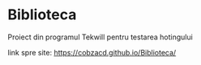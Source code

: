 # Biblioteca
Proiect din programul Tekwill pentru testarea hotingului

link spre site:  https://cobzacd.github.io/Biblioteca/
